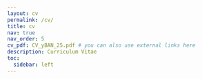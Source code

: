 ```yaml
---
layout: cv
permalink: /cv/
title: cv
nav: true
nav_order: 5
cv_pdf: CV_yBAN_25.pdf # you can also use external links here
description: Curriculum Vitae
toc:
  sidebar: left
---
```

